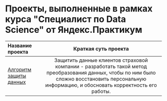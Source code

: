# Проекты, выполненные в рамках курса "Специалист по Data Science" от Яндекс.Практикум

|Название проекта |Краткая суть проекта|
|:----------------|:------------------:|
| [Алгоритм защиты данных](https://github.com/DSOlka/Praktikum-projects/tree/main/%D0%90%D0%BB%D0%B3%D0%BE%D1%80%D0%B8%D1%82%D0%BC%20%D0%B7%D0%B0%D1%89%D0%B8%D1%82%D1%8B%20%D0%B4%D0%B0%D0%BD%D0%BD%D1%8B%D1%85) |Защитить данные клиентов страховой компании - разработать такой метод преобразования данных, чтобы по ним было сложно восстановить персональную информацию, и обосновать корректность его работы. |
